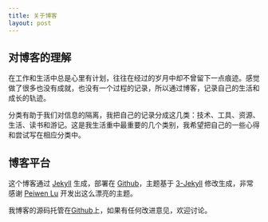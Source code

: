 ```yaml
---
title: 关于博客
layout: post
---
```


## 对博客的理解

在工作和生活中总是心里有计划，往往在经过的岁月中却不曾留下一点痕迹。感觉做了很多也没有成就，也没有一个过程的记录，所以通过博客，记录自己的生活和成长的轨迹。

分类有助于我们对信息的隔离，我把自己的记录分成这几类：技术、工具、资源、生活、读书和游记。这是我生活重中最重要的几个类别，我希望把自己的一些心得和尝试写在相应分类中。

## 博客平台

这个博客通过 [Jekyll](http://jekyllrb.com/) 生成，部署在 [Github](https://pages.github.com)，主题基于 [3-Jekyll](https://github.com/P233/3-Jekyll) 修改生成，非常感谢 [Peiwen Lu](https://github.com/P233) 开发出这么漂亮的主题。

我博客的源码托管在[Github](https://github.com/ToxinSting/toxinsting.github.io)上，如果有任何改进意见，欢迎讨论。
